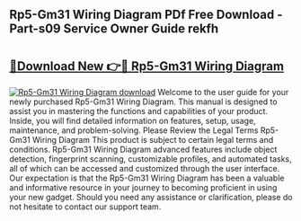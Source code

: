 ## Rp5-Gm31 Wiring Diagram PDf Free Download - Part-s09 Service Owner Guide rekfh

# <h2><a href="http://dftfn08.blite.top/?on=Rp5-Gm31+Wiring+Diagram">🔗Download New 👉🔴 Rp5-Gm31 Wiring Diagram</a></h2>

[![Rp5-Gm31 Wiring Diagram download](https://i.imgur.com/lujVjoI.png)](http://dftfn08.blite.top/?on=Rp5-Gm31+Wiring+Diagram)
Welcome to the user guide for your newly purchased Rp5-Gm31 Wiring Diagram. This manual is designed to assist you in mastering the functions and capabilities of your product. Inside, you will find detailed information on features, setup, usage, maintenance, and problem-solving. Please Review the Legal Terms Rp5-Gm31 Wiring Diagram This product is subject to certain legal terms and conditions. Rp5-Gm31 Wiring Diagram advanced features include object detection, fingerprint scanning, customizable profiles, and automated tasks, all of which can be accessed and customized through the user interface. Our expectation is that the Rp5-Gm31 Wiring Diagram has been a valuable and informative resource in your journey to becoming proficient in using your new gadget. Should you need any assistance or clarification, please do not hesitate to contact our support team.
